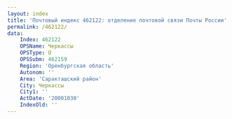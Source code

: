 ```yaml
---
layout: index
title: 'Почтовый индекс 462122: отделение почтовой связи Почты России'
permalink: /462122/
data:
    Index: 462122
    OPSName: Черкассы
    OPSType: О
    OPSSubm: 462159
    Region: 'Оренбургская область'
    Autonom: ''
    Area: 'Саракташский район'
    City: Черкассы
    City1: ''
    ActDate: '20001030'
    IndexOld: ''
---
```

